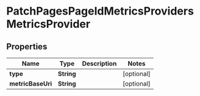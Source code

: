 

# PatchPagesPageIdMetricsProvidersMetricsProvider


## Properties

Name | Type | Description | Notes
------------ | ------------- | ------------- | -------------
**type** | **String** |  |  [optional]
**metricBaseUri** | **String** |  |  [optional]



